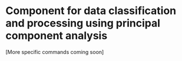 # Component for data classification and processing using principal component analysis

[More specific commands coming soon]


